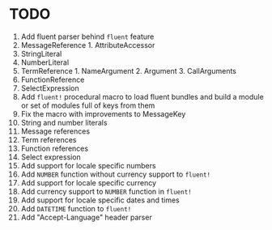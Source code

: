 # TODO
 1. Add fluent parser behind `fluent` feature
   1. MessageReference
     1. AttributeAccessor
   2. StringLiteral
   3. NumberLiteral
   4. TermReference
     1. NameArgument
     2. Argument
     3. CallArguments
   5. FunctionReference
   6. SelectExpression
 2. Add `fluent!` procedural macro to load fluent bundles and build a module or set of modules full of keys from them
   1. Fix the macro with improvements to MessageKey
   2. String and number literals
   3. Message references
   4. Term references
   5. Function references
   6. Select expression
 3. Add support for locale specific numbers
   1. Add `NUMBER` function without currency support to `fluent!`
 4. Add support for locale specific currency
   1. Add currency support to `NUMBER` function in `fluent!`
 5. Add support for locale specific dates and times
   1. Add `DATETIME` function to `fluent!`
 6. Add "Accept-Language" header parser